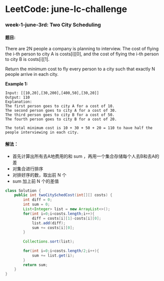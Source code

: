 # LeetCode: june-lc-challenge
### week-1-june-3rd: Two City Scheduling
#### 题目:
There are 2N people a company is planning to interview. The cost of flying the i-th person to city A is costs[i][0], and the cost of flying the i-th person to city B is costs[i][1].

Return the minimum cost to fly every person to a city such that exactly N people arrive in each city.

**Example 1:**

```
Input: [[10,20],[30,200],[400,50],[30,20]]
Output: 110
Explanation: 
The first person goes to city A for a cost of 10.
The second person goes to city A for a cost of 30.
The third person goes to city B for a cost of 50.
The fourth person goes to city B for a cost of 20.

The total minimum cost is 10 + 30 + 50 + 20 = 110 to have half the people interviewing in each city.
```

#### 解法：
- 首先计算出所有去A地费用的和 sum ，再用一个集合存储每个人去B和去A的差
- 对集合进行排序
- 对排好序的数，取出前 N 个
- sum 加上前 N 个的差值

```java
class Solution {
    public int twoCitySchedCost(int[][] costs) {
        int diff = 0;
        int sum = 0;
        List<Integer> list = new ArrayList<>();
        for(int i=0;i<costs.length;i++){
            diff = costs[i][1]-costs[i][0];
            list.add(diff);
            sum += costs[i][0];
        }
        
        Collections.sort(list);
        
        for(int i=0;i<costs.length/2;i++){
            sum += list.get(i);
        }
        return sum;
    }
}
```


